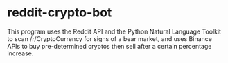 # reddit-crypto-bot
This program uses the Reddit API and the Python Natural Language Toolkit to scan /r/CryptoCurrency for signs of a bear market, and uses Binance APIs to buy pre-determined cryptos then sell after a certain percentage increase.
